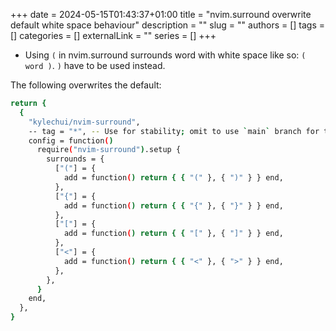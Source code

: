 +++ 
date = 2024-05-15T01:43:37+01:00
title = "nvim.surround overwrite default white space behaviour"
description = ""
slug = ""
authors = []
tags = []
categories = []
externalLink = ""
series = []
+++

- Using `(` in nvim.surround surrounds word with white space like so: `( word )`.
  `)` have to be used instead.

The following overwrites the default:

```bash
return {
  {
    "kylechui/nvim-surround",
    -- tag = "*", -- Use for stability; omit to use `main` branch for the latest features
    config = function()
      require("nvim-surround").setup {
        surrounds = {
          ["("] = {
            add = function() return { { "(" }, { ")" } } end,
          },
          ["{"] = {
            add = function() return { { "{" }, { "}" } } end,
          },
          ["["] = {
            add = function() return { { "[" }, { "]" } } end,
          },
          ["<"] = {
            add = function() return { { "<" }, { ">" } } end,
          },
        },
      }
    end,
  },
}
```
